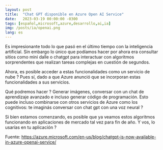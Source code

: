 ```yaml
---
layout: post
title:  "Chat GPT disponible en Azure Open AI Service"
date:   2023-03-19 00:00:00 -0300
tags: [español,microsoft,azure,desarrollo,ai,ia]
img: /posts/ia/openai.png
lang: es
---
```


Es impresionante todo lo que pasó en el último tiempo con la inteligencia artificial. Sin embargo lo único que podíamos hacer por ahora era consultar sitios como mini dalle o chatgpt para interactuar con algoritmos sorprendentes que realizan tareas complejas en cuestión de segundos.

Ahora, es posible acceder a estas funcionalidades como un servicio de nube ? Pues sí, dado a que Azure anunció que se incorporan estas funcionalidades a sus servicios.

Qué podremos hacer ? Generar imágenes, conversar con un chat de aprendizaje avanzado e incluso generar código de programación. Esto puede incluso combinarse con otros servicios de Azure como los cognitivos: te imaginás conversar con chat gpt con una voz neural ?

Si bien estamos comenzando, es posible que ya veamos estos algoritmos funcionando en aplicaciones de mercado tal vez para fin de año. Y vos, lo usarías en tu aplicación ?

Fuente: <https://azure.microsoft.com/en-us/blog/chatgpt-is-now-available-in-azure-openai-service/>